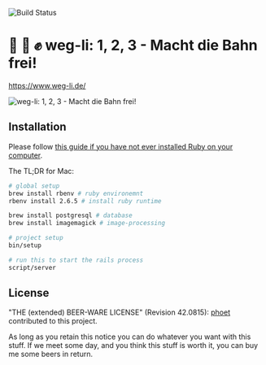 ![Build Status](https://github.com/MarlonSchultz/weg-li/workflows/Rails%20Tests%20Ubuntu/badge.svg)

# 📸 📝 ✊ weg-li: 1, 2, 3 - Macht die Bahn frei!

https://www.weg-li.de/

![weg-li: 1, 2, 3 - Macht die Bahn frei!](https://user-images.githubusercontent.com/48745/62852900-12304300-bceb-11e9-8ba4-3303c83c7dfc.png)

## Installation

Please follow [this guide if you have not ever installed Ruby on your computer](https://guides.railsgirls.com/install).

The TL;DR for Mac:

```bash
# global setup
brew install rbenv # ruby environemnt
rbenv install 2.6.5 # install ruby runtime

brew install postgresql # database
brew install imagemagick # image-processing

# project setup
bin/setup
```

```bash
# run this to start the rails process
script/server
```

## License

"THE (extended) BEER-WARE LICENSE" (Revision 42.0815): [phoet](mailto:ps@nofail.de) contributed to this project.

As long as you retain this notice you can do whatever you want with this stuff.
If we meet some day, and you think this stuff is worth it, you can buy me some beers in return.
